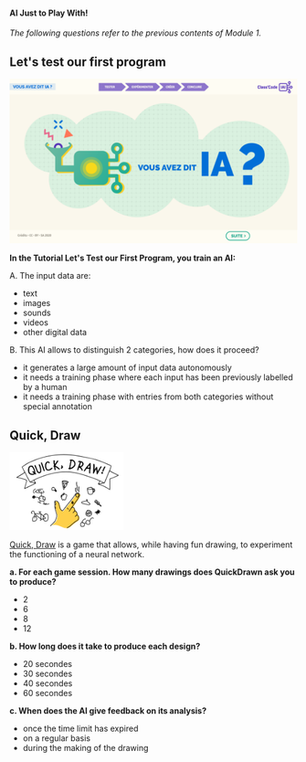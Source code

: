 #### AI Just to Play With!

_The following questions refer to the previous contents of Module 1._

Let's test our first program
----------------------------

![](../Images/Tuto-M1-FirstProgram.png)

**In the Tutorial Let's Test our First Program, you train an AI:**

A. The input data are:
- text
- images
- sounds
- videos
- other digital data

B. This AI allows to distinguish 2 categories, how does it proceed?
- it generates a large amount of input data autonomously
- it needs a training phase where each input has been previously labelled by a human
- it needs a training phase with entries from both categories without special annotation

Quick, Draw
-----------

[<img src="../Images/Quick-Drawn.png" alt="Quick-Drawn" width="200">](https://quickdraw.withgoogle.com/?locale=en_US)

[Quick, Draw](https://quickdraw.withgoogle.com/?locale=en_US) is a game that allows, while having fun drawing, to experiment the functioning of a neural network.

**a. For each game session. How many drawings does QuickDrawn ask you to produce?**

- 2
- 6
- 8
- 12

**b. How long does it take to produce each design?**

- 20 secondes
- 30 secondes
- 40 secondes
- 60 secondes

**c. When does the AI give feedback on its analysis?**

- once the time limit has expired
- on a regular basis
- during the making of the drawing
